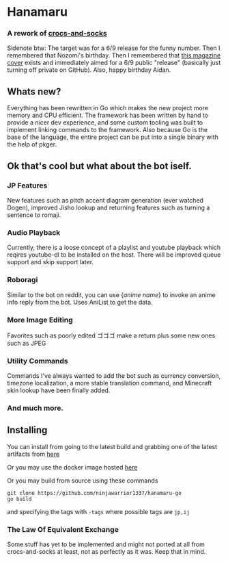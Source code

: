 # Hanamaru
### A rework of [crocs-and-socks](https://github.com/ninjawarrior1337/crocs-and-socks/)
Sidenote btw: The target was for a 6/9 release for the funny number. Then I remembered that
Nozomi's birthday. Then I remembered that [this magazine cover](https://i.redd.it/dnittba9sfm41.jpg) exists 
and immediately aimed for a 6/9 public "release" (basically just turning off private on GitHub). Also, happy birthday Aidan.

## Whats new?
Everything has been rewritten in Go which makes the new project more memory and CPU efficient.
The framework has been written by hand to provide a nicer dev experience, and some custom tooling was built 
to implement linking commands to the framework. Also because Go is the base of the language, the entire project can be
put into a single binary with the help of pkger.

## Ok that's cool but what about the bot iself.
### JP Features
New features such as pitch accent diagram generation (ever watched Dogen), improved Jisho lookup
and returning features such as turning a sentence to romaji.

### Audio Playback
Currently, there is a loose concept of a playlist and youtube playback which reqires youtube-dl to be installed on the host.
There will be improved queue support and skip support later.

### Roboragi
Similar to the bot on reddit, you can use {*anime name*} to invoke an anime info reply from the bot. Uses AniList to get
the data.

### More Image Editing
Favorites such as poorly edited ゴゴゴ make a return plus some new ones such as JPEG

### Utility Commands
Commands I've always wanted to add the bot such as currency conversion, 
timezone localization, a more stable translation command, and Minecraft skin lookup have been finally added.

### And much more.

## Installing
You can install from going to the latest build and grabbing one of the latest artifacts from [here](https://github.com/ninjawarrior1337/hanamaru-go/actions) <br>

Or you may use the docker image hosted [here](https://github.com/ninjawarrior1337/hanamaru-go/actions) <br>

Or you may build from source using these commands
```shell script
git clone https://github.com/ninjawarrior1337/hanamaru-go
go build
```
and specifying the tags with ```-tags``` where possible tags are ```jp,ij```

### The Law Of Equivalent Exchange
Some stuff has yet to be implemented and might not ported at all from crocs-and-socks
at least, not as perfectly as it was. Keep that in mind.


